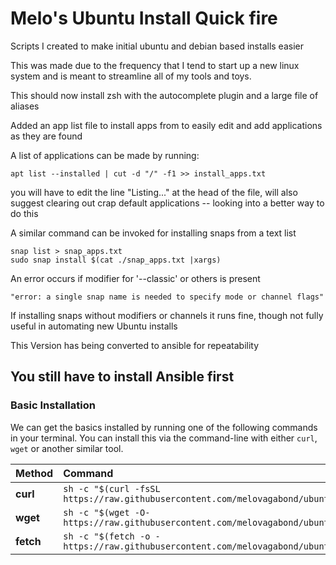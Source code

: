 # Melo's Ubuntu Install Quick fire

Scripts I created to make initial ubuntu and debian based installs easier

This was made due to the frequency that I tend to start up a new linux system and is meant to streamline all of my tools and toys.

This should now install zsh with the autocomplete plugin and a large file of aliases

Added an app list file to install apps from to easily edit and add applications as they are found

A list of applications can be made by running:

```
apt list --installed | cut -d "/" -f1 >> install_apps.txt
```
you will have to edit the line "Listing..." at the head of the file, will also suggest clearing out crap default applications -- looking into a better way to do this


A similar command can be invoked for installing snaps from a text list

```
snap list > snap_apps.txt
sudo snap install $(cat ./snap_apps.txt |xargs)
```

An error occurs if modifier for '--classic' or others is present

`"error: a single snap name is needed to specify mode or channel flags"`

If installing snaps without modifiers or channels it runs fine, though not fully useful in automating new Ubuntu installs

This Version has being converted to ansible for repeatability

## You still have to install Ansible first

### Basic Installation

We can get the basics installed by running one of the following commands in your terminal. You can install this via the command-line with either `curl`, `wget` or another similar tool.

| Method    | Command                                                                                                         |
| :-------- | :-------------------------------------------------------------------------------------------------------------- |
| **curl**  | `sh -c "$(curl -fsSL https://raw.githubusercontent.com/melovagabond/ubuntu_install_scripts/master/install.sh)"` |
| **wget**  | `sh -c "$(wget -O- https://raw.githubusercontent.com/melovagabond/ubuntu_install_scripts/master/install.sh)"`   |
| **fetch** | `sh -c "$(fetch -o - https://raw.githubusercontent.com/melovagabond/ubuntu_install_scripts/master/install.sh)"` |
